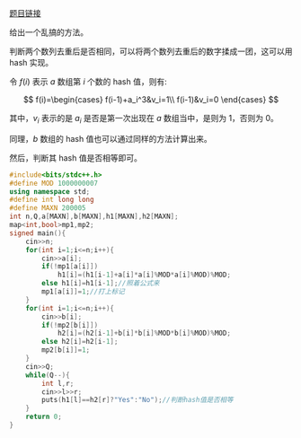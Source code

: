 [题目链接](https://www.luogu.com.cn/problem/AT_abc250_e)

给出一个乱搞的方法。

判断两个数列去重后是否相同，可以将两个数列去重后的数字揉成一团，这可以用 hash 实现。

令 $f(i)$ 表示 $a$ 数组第 $i$ 个数的 hash 值，则有:

$$
f(i)=\begin{cases}
f(i-1)+a_i^3&v_i=1\\
f(i-1)&v_i=0
\end{cases}
$$

其中，$v_i$ 表示的是 $a_i$ 是否是第一次出现在 $a$ 数组当中，是则为 $1$，否则为 $0$。

同理，$b$ 数组的 hash 值也可以通过同样的方法计算出来。

然后，判断其 hash 值是否相等即可。

```cpp
#include<bits/stdc++.h>
#define MOD 1000000007
using namespace std;
#define int long long
#define MAXN 200005
int n,Q,a[MAXN],b[MAXN],h1[MAXN],h2[MAXN];
map<int,bool>mp1,mp2;
signed main(){
    cin>>n;
    for(int i=1;i<=n;i++){
        cin>>a[i];
        if(!mp1[a[i]])
        	h1[i]=(h1[i-1]+a[i]*a[i]%MOD*a[i]%MOD)%MOD;
        else h1[i]=h1[i-1];//照着公式来
        mp1[a[i]]=1;//打上标记
    }
    for(int i=1;i<=n;i++){
        cin>>b[i];
        if(!mp2[b[i]])
        	h2[i]=(h2[i-1]+b[i]*b[i]%MOD*b[i]%MOD)%MOD;
        else h2[i]=h2[i-1];
        mp2[b[i]]=1;
    }
    cin>>Q;
    while(Q--){
        int l,r;
        cin>>l>>r;
        puts(h1[l]==h2[r]?"Yes":"No");//判断hash值是否相等
    }
    return 0;
}
```